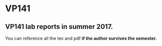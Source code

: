 # VP141
VP141 lab reports in summer 2017.  
---
You can reference all the tex and pdf **if the author survives the semester.**  
